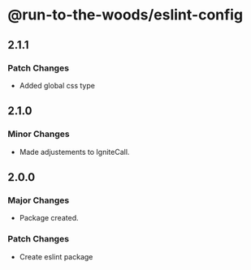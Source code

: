 # @run-to-the-woods/eslint-config

## 2.1.1

### Patch Changes

- Added global css type

## 2.1.0

### Minor Changes

- Made adjustements to IgniteCall.

## 2.0.0

### Major Changes

- Package created.

### Patch Changes

- Create eslint package
